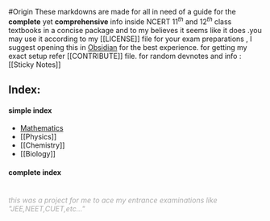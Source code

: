 #Origin
These markdowns are made for all in need of a guide for the **complete** yet **comprehensive** info inside NCERT 11$^{th}$ and 12$^{th}$ class textbooks in a concise package and to my believes it seems like it does .you may use it according to my [[LICENSE]] file for your exam preparations , I suggest opening this in [Obsidian](https://obsidian.md/download) for the best experience.
for getting my exact setup refer [[CONTRIBUTE]] file.
for random devnotes and info :[[Sticky Notes]]

## Index:
#### simple index
- [Mathematics](Math.md) 
- [[Physics]]
- [[Chemistry]]
- [[Biology]]
#### complete index
```folder-index-content
```







###### <span style="color:#aaa">this was a project for me to ace my entrance examinations like "JEE,NEET,CUET,etc..."</span>